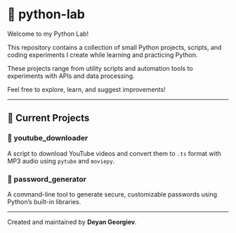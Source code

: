 # 🧪 python-lab

Welcome to my Python Lab!

This repository contains a collection of small Python projects, scripts, and coding experiments I create while learning and practicing Python.

These projects range from utility scripts and automation tools to experiments with APIs and data processing.

Feel free to explore, learn, and suggest improvements!

---

## 📁 Current Projects

### 🔻 youtube_downloader
A script to download YouTube videos and convert them to `.ts` format with MP3 audio using `pytube` and `moviepy`.

### 🔐 password_generator
A command-line tool to generate secure, customizable passwords using Python’s built-in libraries.

---

Created and maintained by **Deyan Georgiev**.
